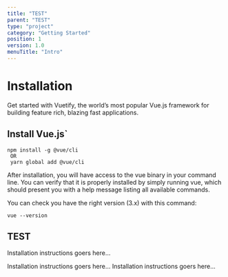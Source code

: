```yaml
---
title: "TEST"
parent: "TEST"
type: "project"
category: "Getting Started"
position: 1
version: 1.0
menuTitle: "Intro"
---
```


# Installation

Get started with Vuetify, the world’s most popular Vue.js framework for building feature rich, blazing fast applications.

## Install Vue.js`

```
npm install -g @vue/cli
 OR
 yarn global add @vue/cli
```

After installation, you will have access to the vue binary in your command line. You can verify that it is properly installed by simply running vue, which should present you with a help message listing all available commands.

You can check you have the right version (3.x) with this command:

```
vue --version
```

## TEST

Installation instructions goers here...

Installation instructions goers here...
Installation instructions goers here...
